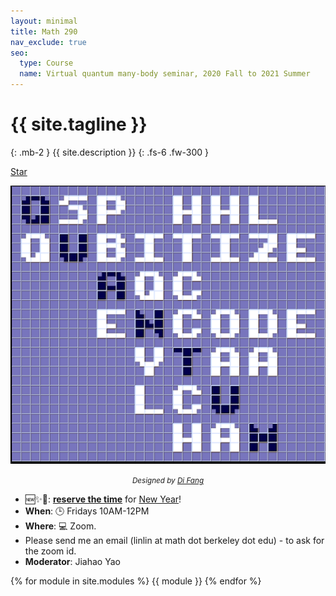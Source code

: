 ```yaml
---
layout: minimal
title: Math 290
nav_exclude: true
seo:
  type: Course
  name: Virtual quantum many-body seminar, 2020 Fall to 2021 Summer
---
```


# {{ site.tagline }}
{: .mb-2 }
{{ site.description }}
{: .fs-6 .fw-300 }

<!-- Place this tag in your head or just before your close body tag. -->
<script async defer src="https://buttons.github.io/buttons.js"></script>

<!-- Place this tag where you want the button to render. -->
<a class="github-button" href="https://github.com/lin-lin/2020To2021_290" data-icon="octicon-star" aria-label="Star lin-lin/2020To2021_290 on GitHub">Star</a>

<script type="text/javascript" src="https://cdnjs.cloudflare.com/ajax/libs/jquery/3.1.1/jquery.min.js"></script>
<script type="text/javascript" src="https://cdn.rawgit.com/mrvautin/typewrite/master/dist/typewrite.min.js"></script>
<script>
    $(document).ready(function(){
        $('#typewriteText').typewrite({
            selectedBackground: '#7253ed',
            selectedText: '#FFFFFF',
            continuous: true,
            actions: [
                {type: 'hello! '},
                {type: '<br>'},
                {type: 'weclome '},
                {delay: 1500},
                {remove: {num: 1, type: 'stepped'}},
                {select: {from: 12, to: 17}},
                {delay: 2000},
                {remove: {num: 5, type: 'whole'}},
                {delay: 300},
                {type: 'lcome to `math 290`! '},
                {type: '<br>'},
                {type: 'we study '},
                {type: 'DMET'},
                {select: {from: 45, to: 49}},
                {delay: 4500},
                {remove: {num: 4, type: 'stepped'}},
                {type: 'QLSP'},
                {select: {from: 45, to: 49}},
                {delay: 4500},
                {remove: {num: 4, type: 'stepped'}},
                {type: 'DMFT'},
                {select: {from: 45, to: 49}},
                {delay: 4500},
                {remove: {num: 4, type: 'stepped'}},
                {type: 'LCU'},
                {select: {from: 45, to: 48}},
                {delay: 4500},
                {remove: {num: 3, type: 'stepped'}},
                {type: 'QSP'},
                {select: {from: 45, to: 48}},
                {delay: 4500},
                {remove: {num: 3, type: 'stepped'}},
                {type: 'QAOA'},
                {select: {from: 45, to: 49}},
                {delay: 4500},
                {remove: {num: 4, type: 'stepped'}},
                {type: 'AQC'},
                {select: {from: 45, to: 48}},
                {delay: 4500},
                {remove: {num: 3, type: 'stepped'}},
                {type: 'VTAA'},
                {select: {from: 45, to: 49}},
                {delay: 4500},
                {remove: {num: 4, type: 'stepped'}},
                {type: 'HHL'},
                {select: {from: 45, to: 48}},
                {delay: 4500},
                {remove: {num: 3, type: 'stepped'}},
                {type: 'CCSD'},
                {select: {from: 45, to: 49}},
                {delay: 4500},
                {remove: {num: 4, type: 'stepped'}},
                {type: 'quantum!'},
                {delay: 60000},
            ]
        });
    });
</script>

<div id="typewriteText"></div>

<style>
  .one {
    position: relative;
  }

  .two {
    position: absolute;
    transition: opacity .2s ease-in-out;
    -moz-transition: opacity .2s ease-in-out;
    -webkit-transition: opacity .2s ease-in-out;
  }
</style>

<div onmouseout="logo_stop()" onmouseover="logo_start()">
  <div class="one">
    <div class="two" id='logo_image'><img src='./figures/group_logo_after.png?sanitize=true&raw=true'></div>
    <img src='./figures/group_logo.png?sanitize=true&raw=true'>
  </div>
  <script type="text/javascript">
    function logo_start() {
      document.getElementById('logo_image').style.opacity = "1";
    }
    function logo_stop() {
      document.getElementById('logo_image').style.opacity = "0";
    }
    logo_stop()
  </script>
  <p align="center">
  <em><small>Designed by <a href='https://math.berkeley.edu/~difang/'>Di Fang</a></small></em>
  </p>
</div>

- 🆕✨🔨: [**reserve the time**](https://calendly.com/jiahaoyao-math/math-290-booking-time?month=2021-01) for [New Year](https://registrar.berkeley.edu/sites/default/files/pdf/UCB_AcademicCalendar_2020-21_V3.pdf)!
- **When**: 🕒 Fridays 10AM-12PM
- **Where**: 💻 Zoom. 
- Please send me an email (linlin at math dot berkeley dot edu) - to ask for the zoom id.
- **Moderator**: Jiahao Yao


{% for module in site.modules %}
{{ module }}
{% endfor %}
